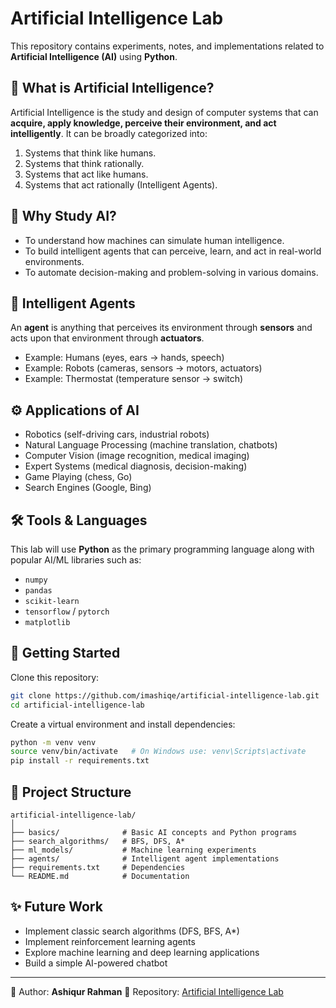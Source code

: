 # Artificial Intelligence Lab

This repository contains experiments, notes, and implementations related to **Artificial Intelligence (AI)** using **Python**.

## 📌 What is Artificial Intelligence?

Artificial Intelligence is the study and design of computer systems that can **acquire, apply knowledge, perceive their environment, and act intelligently**. It can be broadly categorized into:

1. Systems that think like humans.
2. Systems that think rationally.
3. Systems that act like humans.
4. Systems that act rationally (Intelligent Agents).

## 📖 Why Study AI?

* To understand how machines can simulate human intelligence.
* To build intelligent agents that can perceive, learn, and act in real-world environments.
* To automate decision-making and problem-solving in various domains.

## 🤖 Intelligent Agents

An **agent** is anything that perceives its environment through **sensors** and acts upon that environment through **actuators**.

* Example: Humans (eyes, ears → hands, speech)
* Example: Robots (cameras, sensors → motors, actuators)
* Example: Thermostat (temperature sensor → switch)

## ⚙️ Applications of AI

* Robotics (self-driving cars, industrial robots)
* Natural Language Processing (machine translation, chatbots)
* Computer Vision (image recognition, medical imaging)
* Expert Systems (medical diagnosis, decision-making)
* Game Playing (chess, Go)
* Search Engines (Google, Bing)

## 🛠️ Tools & Languages

This lab will use **Python** as the primary programming language along with popular AI/ML libraries such as:

* `numpy`
* `pandas`
* `scikit-learn`
* `tensorflow` / `pytorch`
* `matplotlib`

## 🚀 Getting Started

Clone this repository:

```bash
git clone https://github.com/imashiqe/artificial-intelligence-lab.git
cd artificial-intelligence-lab
```

Create a virtual environment and install dependencies:

```bash
python -m venv venv
source venv/bin/activate   # On Windows use: venv\Scripts\activate
pip install -r requirements.txt
```

## 📂 Project Structure

```
artificial-intelligence-lab/
│
├── basics/              # Basic AI concepts and Python programs
├── search_algorithms/   # BFS, DFS, A*
├── ml_models/           # Machine learning experiments
├── agents/              # Intelligent agent implementations
├── requirements.txt     # Dependencies
└── README.md            # Documentation
```

## ✨ Future Work

* Implement classic search algorithms (DFS, BFS, A\*)
* Implement reinforcement learning agents
* Explore machine learning and deep learning applications
* Build a simple AI-powered chatbot

---

📌 Author: **Ashiqur Rahman**
🔗 Repository: [Artificial Intelligence Lab](https://github.com/imashiqe/artificial-intelligence-lab.git)
